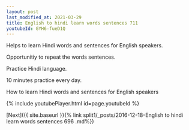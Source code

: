 ```yaml
---
layout: post
last_modified_at: 2021-03-29
title: English to hindi learn words sentences 711 
youtubeId: GYH6-fueD1Q
---
```

 
 
Helps to learn Hindi words and sentences for English speakers.

Opportunitiy to repeat the words sentences. 

Practice Hindi language. 
 
10 minutes practice every day. 
 
How to learn Hindi words and sentences for English speakers 
 
{% include youtubePlayer.html id=page.youtubeId %}
 
 
[Next]({{ site.baseurl }}{% link  split1/_posts/2016-12-18-English to hindi learn words sentences 696 .md%})
 
